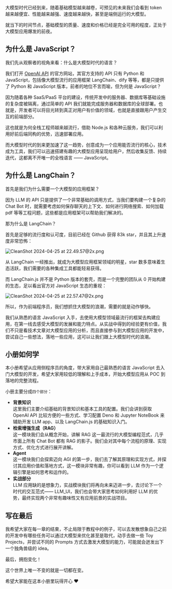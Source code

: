 大模型时代已经到来，随着基础模型越来越卷，可预见的未来我们会看到 token 越来越便宜、性能越来越强、速度越来越快，甚至是端侧运行的大模型。

就当下的时间节点，基础模型的质量、速度和价格已经是完全可用的程度，正处于大模型应用爆发的前夜。



## 为什么是 JavaScript？

我们先从观察者的视角来看：什么是大模型时代的语言？

我们打开 [OpenAI API](https://platform.openai.com/docs/api-reference) 的官方网站，其官方支持的 API 只有 Python 和 JavaScript，包括像大模型流行的应用框架 LangChain、dify 等等，都是只提供了 Python 和 JavaScript 版本，前者的地位不言而喻，但为何是 JavaScript？

因为随着各种 SaaS/PaaS 平台的建设，传统开发中的服务器、数据库等基础设施的复杂度被隔离，通过简单的 API 我们就能完成服务器和数据库的全球部署。也就是，开发者可以将目光转到真正对用户有价值的领域，也就是直接跟用户产生交互的前端部分。

这也就是为何全栈工程师越来越流行，借助 Node.js 和各种云服务，我们可以利用好前后端同构的优势，迅速部署应用。

而大模型时代的到来更加速了这一趋势，创意成为一个应用能否流行的核心，技术成为工具，我们可以迅速搭建有趣的大模型应用呈现给用户，然后收集反馈、持续迭代，这都离不开唯一的全栈语言 —— JavaScript。



## 为什么是 LangChain？

首先是我们为什么需要一个大模型的应用框架？ 

因为 LLM 的 API 只是提供了一个非常基础的调用方式，当我们要构建一个复杂的 Chat Bot 时，就需要考虑如何保存聊天的上下文、如何进行网络搜索、如何加载 pdf 等等工程问题，这些都是应用框架可以帮助我们解决的。

那为什么是 LangChain？

首先是足够的流行度和认可度，目前已经在 Github 获得 83k star，并且其上升速度非常恐怖：

![CleanShot 2024-04-25 at 22.49.57@2x.png](https://p6-juejin.byteimg.com/tos-cn-i-k3u1fbpfcp/e87685a9ab684f24b0db0e95a239ea65~tplv-k3u1fbpfcp-jj-mark:0:0:0:0:q75.image#?w=1166&h=760&s=85893&e=png&b=ffffff)

从 LangChain 一经推出，就成为大模型应用框架领域的明星，star 数多意味着生态活跃，我们需要的各种集成工具都能轻易获得。

而 LangChain.js 并不是 Python 版本的套壳，而是一个完整的团队从 0 开始构建的生态，足以看出官方对 JavaScript 生态的重视：

![CleanShot 2024-04-25 at 22.57.47@2x.png](https://p1-juejin.byteimg.com/tos-cn-i-k3u1fbpfcp/42292e995f044c0fa8924b3b1d0c912f~tplv-k3u1fbpfcp-jj-mark:0:0:0:0:q75.image#?w=1176&h=748&s=84391&e=png&b=ffffff)

所以，作为前端程序员，我们想抓住大模型的浪潮，需要的就是动作够快。  


我们从熟悉的语言 JavaScript 入手，去使用大模型领域最流行的框架去构建应用，在第一线去感受大模型的发展和能力特点。从实战中得到的经验更有价值，我们不只是看技术文章对大模型应用的分析，而且直接参与到大模型应用的开发中，尝试自己一些想法，落地一些应用，这可以让我们跟上大模型时代的浪潮。


## 小册如何学

本小册希望从应用侧程序员的角度，带大家用自己最熟悉的语言 JavaScript 去入门大模型的开发，希望大家用较低的理解和上手成本，开始大模型应用从 POC 到落地的完整流程。  

小册主要分成`四个部分`：

- **背景知识**  
  这里我们主要介绍基础的背景知识和基本工具的配置。我们会讲到获取 OpenAI API 比较方便的一些方式、学习配置 Deno 和 Jupyter NoteBook 来辅助开发 LLM app、以及 LangChain.js 的基础知识入门。
- **检索增强生成（RAG）**  
  这一模块我们会从概念开始，讲解 RAG 这一最流行的大模型编程范式，几乎市面上所有 Chat Bot 都有 RAG 的影子。我们会对其中每个流程的原理、实现方式、优化方式进行展开讲解。
- **Agent**  
  这一模块我们会探索迈向 AGI 的第一步，我们去了解其原理和实现方式，并探讨其应用价值和落地方式，这一模块非常有趣，你可以看到 LLM 作为一个逻辑引擎是如何思考和运作的。
- **实战部分**  
  LLM 应用缺的是想象力，实战模块我们将再向未来迈进一步，去讨论下一个时代的交互范式—— LLM_UI，我们也会带大家思考如何利用好 LLM 的优势，最终实现两个非常有趣味性又有应用前景的实战项目。

## 写在最后

我希望大家在每一章的结束，不止局限于教程中的例子，可以去发散想象自己之前的开发中有哪些任务可以通过大模型来优化甚至是取代，动手去做一些 Toy Projects，并尝试不同的 Prompts 方式去激发大模型的能力，可能就会迸发出下一个独角兽级的 idea。

最后，拥抱变化！ 

这个世界上唯一不变的就是一切都在变。

希望大家能在这本小册里玩得开心 ❤️
